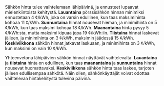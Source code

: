 Sähkön hinta tulee vaihtelemaan lähipäivinä, ja ennusteet lupaavat mielenkiintoista kehitystä. **Lauantaina** pörssisähkön hinnan minimiksi ennustetaan 4 ¢/kWh, joka on varsin edullinen, kun taas maksimihinta kohoaa 11 ¢/kWh. **Sunnuntaina** hinnat nousevat hieman, ja minimihinta on 5 ¢/kWh, kun taas maksimi kohoaa 18 ¢/kWh. **Maanantaina** hinta pysyy 5 ¢/kWh:sta, mutta maksimi kipuaa jopa 19 ¢/kWh:iin. **Tiistaina** hinnat laskevat jälleen, ja minimihinta on 3 ¢/kWh, maksimin jäädessä 15 ¢/kWh. **Keskiviikkona** sähkön hinnat jatkavat laskuaan, ja minimihinta on 3 ¢/kWh, kun maksimi on vain 10 ¢/kWh.

Yhteenvetona lähipäivien sähkön hinnat näyttävät vaihtelevalta. **Lauantaina** ja **tiistaina** hinta on edullinen, kun taas **maanantaina** ja **sunnuntaina** hinnat nousevat huomattavaksi. **Keskiviikkona** sähkön hinta taas laskee, tarjoten jälleen edullisempaa sähkötä. Näin ollen, sähkönkäyttäjät voivat odottaa vaihtelevaa hintakehitystä tulevina päivinä.